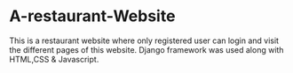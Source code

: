 # A-restaurant-Website
This is a restaurant website where only registered user can login and visit the different pages of this website.
Django framework was used along with HTML,CSS & Javascript.
